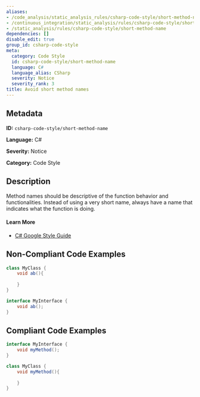 ```yaml
---
aliases:
- /code_analysis/static_analysis_rules/csharp-code-style/short-method-name
- /continuous_integration/static_analysis/rules/csharp-code-style/short-method-name
- /static_analysis/rules/csharp-code-style/short-method-name
dependencies: []
disable_edit: true
group_id: csharp-code-style
meta:
  category: Code Style
  id: csharp-code-style/short-method-name
  language: C#
  language_alias: CSharp
  severity: Notice
  severity_rank: 3
title: Avoid short method names
---
```

<!--  SOURCED FROM https://github.com/DataDog/datadog-static-analyzer-rule-docs -->


## Metadata
**ID:** `csharp-code-style/short-method-name`

**Language:** C#

**Severity:** Notice

**Category:** Code Style

## Description
Method names should be descriptive of the function behavior and functionalities. Instead of using a very short name, always have a name that indicates what the function is doing.

#### Learn More

 - [C# Google Style Guide](https://google.github.io/styleguide/csharp-style.html)

## Non-Compliant Code Examples
```csharp
class MyClass {
    void ab(){
        
    }
}
```

```csharp
interface MyInterface {
    void ab();
}
```

## Compliant Code Examples
```csharp
interface MyInterface {
    void myMethod();
}
```

```csharp
class MyClass {
    void myMethod(){
        
    }
}
```

